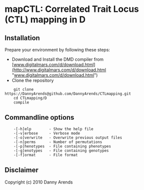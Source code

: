 mapCTL: Correlated Trait Locus (CTL) mapping in D
=================================================

Installation
------------
Prepare your environment by following these steps:

- Download and Install the DMD compiler from [www.digitalmars.com/d/download.html](http://www.digitalmars.com/d/download.html "www.digitalmars.com/d/download.html")
- Clone the repository

```
    git clone https://DannyArends@github.com/DannyArends/CTLmapping.git
    cd CTLmapping/D
    compile
```

Commandline options
-------
```
    -[-h]elp        - Show the help file
    -[-v]erbose     - Verbose mode
    -[-o]verwrite   - Overwrite previous output files
    -[-n]perms      - Number of permutations
    -[-p]henotypes  - File containing phenotypes
    -[-g]enotypes   - File containing genotypes
    -[-f]ormat      - File format
```

Disclaimer
----------
Copyright (c) 2010 Danny Arends

